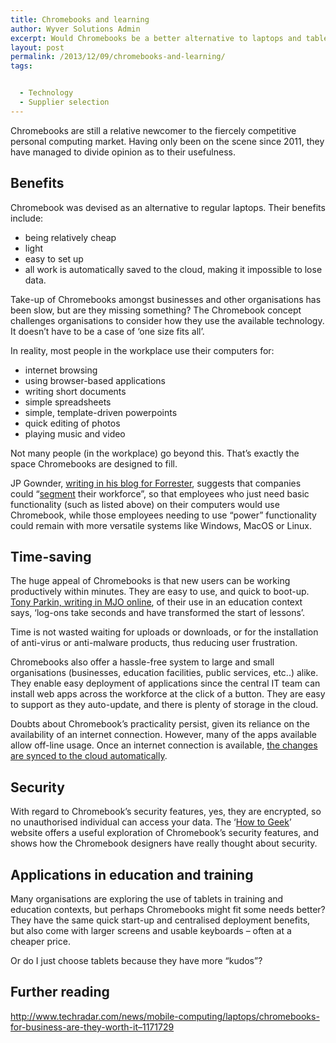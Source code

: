 ```yaml
---
title: Chromebooks and learning
author: Wyver Solutions Admin
excerpt: Would Chromebooks be a better alternative to laptops and tablets within an educational context? I explore why some organisations are choosing to use Chromebooks as part of a multi-faceted approach to IT deployment.
layout: post
permalink: /2013/12/09/chromebooks-and-learning/
tags:


  - Technology
  - Supplier selection
---
```

<p dir="ltr">
  Chromebooks are still a relative newcomer to the fiercely competitive personal computing market. Having only been on the scene since 2011, they have managed to divide opinion as to their usefulness.
</p>

<h2 dir="ltr">
  Benefits
</h2>

<p dir="ltr">
  Chromebook was devised as an alternative to regular laptops. Their benefits include:
</p>

  * being relatively cheap
  * light
  * easy to set up
  * all work is automatically saved to the cloud, making it impossible to lose data.

<p dir="ltr">
  Take-up of Chromebooks amongst businesses and other organisations has been slow, but are they missing something? The Chromebook concept challenges organisations to consider how they use the available technology. It doesn’t have to be a case of ‘one size fits all’.
</p>

<p dir="ltr">
  In reality, most people in the workplace use their computers for:
</p>

  * internet browsing
  * using browser-based applications
  * writing short documents
  * simple spreadsheets
  * simple, template-driven powerpoints
  * quick editing of photos
  * playing music and video

<p dir="ltr">
  Not many people (in the workplace) go beyond this. That&#8217;s exactly the space Chromebooks are designed to fill.
</p>

<p dir="ltr">
  JP Gownder, <a href="http://blogs.forrester.com/jp_gownder/13-07-29-its_time_for_enterprises_to_consider_chromebooks" target="_blank">writing in his blog for Forrester</a>, suggests that companies could &#8220;<a href="http://en.wikipedia.org/wiki/Market_segmentation" target="_blank">segment</a> their workforce&#8221;, so that employees who just need basic functionality (such as listed above) on their computers would use Chromebook, while those employees needing to use “power” functionality could remain with more versatile systems like Windows, MacOS or Linux.
</p>

<h2 dir="ltr">
  Time-saving
</h2>

<p dir="ltr">
  The huge appeal of Chromebooks is that new users can be working productively within minutes. They are easy to use, and quick to boot-up. <a href="http://www.agent4change.net/policy/ict-provision/1513-welcome-to-googles-first-uk-server-free-school.html" target="_blank">Tony Parkin, writing in MJO online</a>, of their use in an education context says, ‘log-ons take seconds and have transformed the start of lessons’.
</p>

<p dir="ltr">
  Time is not wasted waiting for uploads or downloads, or for the installation of anti-virus or anti-malware products, thus reducing user frustration.
</p>

<p dir="ltr">
  Chromebooks also offer a hassle-free system to large and small organisations (businesses, education facilities, public services, etc..) alike. They enable easy deployment of applications since the central IT team can install web apps across the workforce at the click of a button. They are easy to support as they auto-update, and there is plenty of storage in the cloud.
</p>

<p dir="ltr">
  Doubts about Chromebook’s practicality persist, given its reliance on the availability of an internet connection. However, many of the apps available allow off-line usage. Once an internet connection is available, <a href="http://www.zdnet.com/yes-you-can-use-the-new-chromebook-offline-7000006103/" target="_blank">the changes are synced to the cloud automatically</a>.
</p>

<h2 dir="ltr">
  Security
</h2>

<p dir="ltr">
  With regard to Chromebook’s security features, yes, they are encrypted, so no unauthorised individual can access your data. The ‘<a href="http://www.howtogeek.com/164788/how-a-chromebook-is-locked-down-to-protect-you/" target="_blank">How to Geek</a>’ website offers a useful exploration of Chromebook’s security features, and shows how the Chromebook designers have really thought about security.
</p>

<h2 dir="ltr">
  Applications in education and training
</h2>

Many organisations are exploring the use of tablets in training and education contexts, but perhaps Chromebooks might fit some needs better? They have the same quick start-up and centralised deployment benefits, but also come with larger screens and usable keyboards &#8211; often at a cheaper price.

Or do I just choose tablets because they have more &#8220;kudos&#8221;?

<h2 dir="ltr">
  Further reading
</h2>

<p dir="ltr">
  <a href="http://www.techradar.com/news/mobile-computing/laptops/chromebooks-for-business-are-they-worth-it--1171729">http://www.techradar.com/news/mobile-computing/laptops/chromebooks-for-business-are-they-worth-it&#8211;1171729</a>
</p>

&nbsp;
